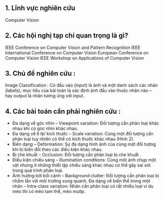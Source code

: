 ## 1. Lĩnh vực nghiên cứu
Computer Vision

## 2. Các hội nghị tạp chí quan trọng là gì? 
IEEE Conference on Computer Vision and Pattern Recognition
IEEE International Conference on Computer Vision
European Conference on Computer Vision
IEEE Workshop on Applications of Computer Vision

## 3. Chủ đề nghiên cứu : 
Image Classification : Có đầu vào (input) là ảnh và một danh sách các nhãn (labels), mục tiêu của bài toán là xác định ảnh đầu vào thuộc nhãn nào – hay output là nhãn tương ứng với input.


## 4. Các bài toán cần phải nghiên cứu  : 
- Đa dạng về góc nhìn – Viewpoint variation: Đối tượng cần phân loại khác nhau khi có góc nhìn khác nhau.
- Đa dạng về tỉ lệ/ kích thước – Scale variation: Cùng một đối tượng cần phân loại tuy nhiên có thể có kích thước khác nhau (Hình 2).
- Biến dạng – Deformation: Sự đa dạng hình ảnh của cùng một đối tượng khi bị biến đổi theo các điều kiện khác nhau.
- Bị che khuất – Occlusion: Đối tượng cần phân loại bị che khuất .
- Điều kiện chiếu sáng – Illumination conditions: Cùng một ảnh chụp một vật nhưng ở những thiết lập chiếu sáng khác nhau có thể gây sai sót trong quá trình phân loại.
- Ảnh hưởng bởi bối cảnh – Background clutter: Đối tượng cần phân loại bị nhầm lẫn với môi trường xung quanh.
Đa dạng về biến thể trong một nhãn – Intra-class variation: Nhãn cần phân loại có rất nhiều loại ví dụ mèo thì có mèo tam thể, mèo mướp.
